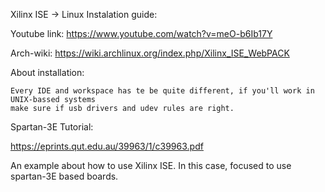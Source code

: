 Xilinx ISE -> Linux Instalation guide:

  Youtube link: https://www.youtube.com/watch?v=meO-b6Ib17Y
  
  Arch-wiki:    https://wiki.archlinux.org/index.php/Xilinx_ISE_WebPACK
  
  About installation:
    
    Every IDE and workspace has te be quite different, if you'll work in UNIX-bassed systems
    make sure if usb drivers and udev rules are right.


Spartan-3E Tutorial:

https://eprints.qut.edu.au/39963/1/c39963.pdf

  An example about how to use Xilinx ISE.
  In this case, focused to use spartan-3E based boards.

